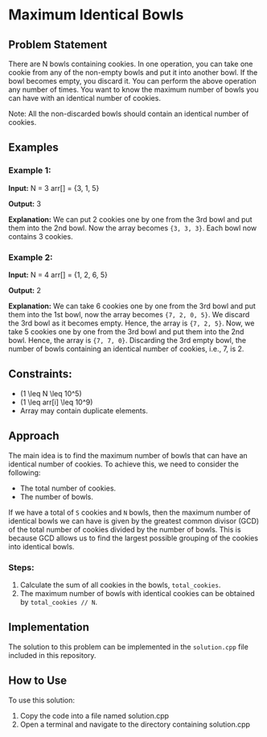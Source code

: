 # Maximum Identical Bowls

## Problem Statement

There are N bowls containing cookies. In one operation, you can take one cookie from any of the non-empty bowls and put it into another bowl. If the bowl becomes empty, you discard it. You can perform the above operation any number of times. You want to know the maximum number of bowls you can have with an identical number of cookies.

Note: All the non-discarded bowls should contain an identical number of cookies.

## Examples

### Example 1:
**Input:**
N = 3
arr[] = {3, 1, 5}

**Output:**
3

**Explanation:**
We can put 2 cookies one by one from the 3rd bowl and put them into the 2nd bowl. Now the array becomes `{3, 3, 3}`. Each bowl now contains 3 cookies.

### Example 2:
**Input:**
N = 4
arr[] = {1, 2, 6, 5}

**Output:**
2

**Explanation:**
We can take 6 cookies one by one from the 3rd bowl and put them into the 1st bowl, now the array becomes `{7, 2, 0, 5}`. We discard the 3rd bowl as it becomes empty. Hence, the array is `{7, 2, 5}`. Now, we take 5 cookies one by one from the 3rd bowl and put them into the 2nd bowl. Hence, the array is `{7, 7, 0}`. Discarding the 3rd empty bowl, the number of bowls containing an identical number of cookies, i.e., 7, is 2.

## Constraints:
- \(1 \leq N \leq 10^5\)
- \(1 \leq arr[i] \leq 10^9\)
- Array may contain duplicate elements.

## Approach

The main idea is to find the maximum number of bowls that can have an identical number of cookies. To achieve this, we need to consider the following:
- The total number of cookies.
- The number of bowls.

If we have a total of `S` cookies and `N` bowls, then the maximum number of identical bowls we can have is given by the greatest common divisor (GCD) of the total number of cookies divided by the number of bowls. This is because GCD allows us to find the largest possible grouping of the cookies into identical bowls.

### Steps:
1. Calculate the sum of all cookies in the bowls, `total_cookies`.
2. The maximum number of bowls with identical cookies can be obtained by `total_cookies // N`.

## Implementation

The solution to this problem can be implemented in the `solution.cpp` file included in this repository.


## How to Use
To use this solution:

1. Copy the code into a file named solution.cpp
2. Open a terminal and navigate to the directory containing solution.cpp